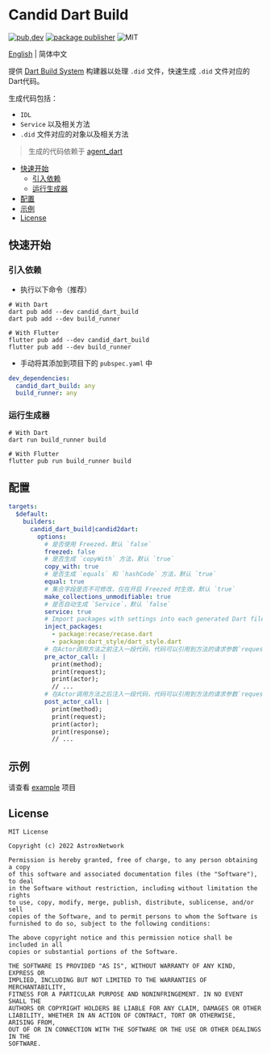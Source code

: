 # Candid Dart Build

[![pub,dev](https://img.shields.io/pub/v/candid_dart_build?color=%230175C2&label=candid_dart_build&logo=dart)](https://pub.dev/packages/candid_dart_build)
[![package publisher](https://img.shields.io/pub/publisher/candid_dart_build.svg)](https://pub.dev/packages/candid_dart_build/publisher)
![MIT](https://img.shields.io/github/license/AstroxNetwork/candid_dart)

[English](README.md) | 简体中文

提供 [Dart Build System](https://github.com/dart-lang/build) 构建器以处理 `.did` 文件，快速生成 `.did` 文件对应的Dart代码。

生成代码包括：

- `IDL`
- `Service` 以及相关方法
- `.did` 文件对应的对象以及相关方法

> 生成的代码依赖于 [agent_dart](https://github.com/AstroxNetwork/agent_dart)

<!-- toc -->

- [快速开始](#%E5%BF%AB%E9%80%9F%E5%BC%80%E5%A7%8B)
  * [引入依赖](#%E5%BC%95%E5%85%A5%E4%BE%9D%E8%B5%96)
  * [运行生成器](#%E8%BF%90%E8%A1%8C%E7%94%9F%E6%88%90%E5%99%A8)
- [配置](#%E9%85%8D%E7%BD%AE)
- [示例](#%E7%A4%BA%E4%BE%8B)
- [License](#license)

<!-- tocstop -->

## 快速开始

### 引入依赖

- 执行以下命令（推荐）

```shell
# With Dart
dart pub add --dev candid_dart_build
dart pub add --dev build_runner

# With Flutter
flutter pub add --dev candid_dart_build
flutter pub add --dev build_runner
```

- 手动将其添加到项目下的 `pubspec.yaml` 中

```yaml
dev_dependencies:
  candid_dart_build: any
  build_runner: any
```

### 运行生成器

```shell
# With Dart
dart run build_runner build

# With Flutter
flutter pub run build_runner build
```

## 配置

```yaml
targets:
  $default:
    builders:
      candid_dart_build|candid2dart:
        options:
          # 是否使用 Freezed，默认 `false`
          freezed: false
          # 是否生成 `copyWith` 方法，默认 `true`
          copy_with: true
          # 是否生成 `equals` 和 `hashCode` 方法，默认 `true`
          equal: true
          # 集合字段是否不可修改，仅在开启 Freezed 时生效，默认 `true`
          make_collections_unmodifiable: true
          # 是否自动生成 `Service`，默认 `false`
          service: true
          # Import packages with settings into each generated Dart file.
          inject_packages:
            - package:recase/recase.dart
            - package:dart_style/dart_style.dart
          # 在Actor调用方法之前注入一段代码，代码可以引用到方法的请求参数`request`和CanisterActor类型的参数`actor`
          pre_actor_call: |
            print(method);
            print(request);
            print(actor);
            // ...
          # 在Actor调用方法之后注入一段代码，代码可以引用到方法的请求参数`request`和CanisterActor类型的参数`actor`，以及方法的返回结果`response`
          post_actor_call: |
            print(method);
            print(request);
            print(actor);
            print(response);
            // ...
```

## 示例

请查看 [example](example) 项目

## License

```text
MIT License

Copyright (c) 2022 AstroxNetwork

Permission is hereby granted, free of charge, to any person obtaining a copy
of this software and associated documentation files (the "Software"), to deal
in the Software without restriction, including without limitation the rights
to use, copy, modify, merge, publish, distribute, sublicense, and/or sell
copies of the Software, and to permit persons to whom the Software is
furnished to do so, subject to the following conditions:

The above copyright notice and this permission notice shall be included in all
copies or substantial portions of the Software.

THE SOFTWARE IS PROVIDED "AS IS", WITHOUT WARRANTY OF ANY KIND, EXPRESS OR
IMPLIED, INCLUDING BUT NOT LIMITED TO THE WARRANTIES OF MERCHANTABILITY,
FITNESS FOR A PARTICULAR PURPOSE AND NONINFRINGEMENT. IN NO EVENT SHALL THE
AUTHORS OR COPYRIGHT HOLDERS BE LIABLE FOR ANY CLAIM, DAMAGES OR OTHER
LIABILITY, WHETHER IN AN ACTION OF CONTRACT, TORT OR OTHERWISE, ARISING FROM,
OUT OF OR IN CONNECTION WITH THE SOFTWARE OR THE USE OR OTHER DEALINGS IN THE
SOFTWARE.
```

